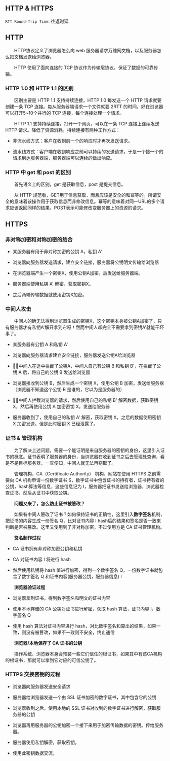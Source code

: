 ## HTTP & HTTPS

`RTT Round-Trip Time`: 往返时延

## HTTP
&emsp;&emsp;HTTP协议定义了浏览器怎么向 web 服务器请求万维网文档，以及服务器怎么把文档发送给浏览器。

&emsp;&emsp;HTTP 使用了面向连接的 TCP 协议作为传输层协议，保证了数据的可靠传输。

### HTTP 1.0 和 HTTP 1.1 的区别

&emsp;&emsp;区别主要是 HTTP 1.1 支持持续连接，HTTP 1.0 每发送一个 HTTP 请求就要创建一条 TCP 连接。每从服务器端请求一个文件就要 2RTT 的时间。好在浏览器可以打开5~10个并行的 TCP 连接，每个连接处理一个请求。

&emsp;&emsp;HTTP 1.1 支持持续连接，打开一个网页，可以在一条 TCP 连接上连续发送 HTTP 请求。降低了资源消耗。持续连接有两种工作方式：
- 非流水线方式：客户在收到前一个的响应时才再次发送请求。

- 流水线方式：客户端在收到响应之前可以持续的发送请求，于是一个接一个的请求到达服务器端，服务器端可以连续的做出响应。

### HTTP 中 get 和 post 的区别

&emsp;&emsp;首先语义上的区别，get 是获取信息，post 是提交信息。

&emsp;&emsp;从 HTTP 规范看，GET用于信息获取，而且应该是安全的和幂等的。所谓安全的意味着该操作用于获取信息而非修改信息。幂等的意味着对同一URL的多个请求应该返回同样的结果。POST表示可能修改变服务器上的资源的请求。

## HTTPS

### 非对称加密和对称加密的结合

- 某服务器有用于非对称加密的公钥 A，私钥 A'

- 浏览器向服务器发送请求，建立安全链接，服务器将公钥明文传输给浏览器

- 在浏览器端产生一个密钥X，使用公钥A加密。后发送给服务器端。

- 服务器端使用私钥 A' 解密，获取密钥X。

- 之后两端传输数据就使用密钥X加密。

### 中间人攻击

&emsp;&emsp;中间人的确无法得到浏览器生成的密钥X，这个密钥本身被公钥A加密了，只有服务器才有私钥A'解开拿到它呀！然而中间人却完全不需要拿到密钥A'就能干坏事了。

- 某服务器有公钥 A 和私钥 A'

- 浏览器向服务器请求建立安全链接，服务器发送公钥A给浏览器

- 🐱‍👤中间人在途中拦截了公钥A，中间人自己有公钥 B 和私钥 B'，在拦截了公钥 A 后，将自己的公钥 B 发送给浏览器

- 浏览器接收到公钥 B，然后生成一个密钥 X，使用公钥 B 加密，发送给服务器（浏览器不知道这个公钥 B 是谁的，它以为是服务器的）

- 🐱‍👤中间人拦截浏览器的请求，然后使用自己的私钥 B' 解密数据，获取密钥 X，然后再使用公钥 A 加密密钥 X，发送给服务器

- 服务器收到了，使用自己的私钥 A' 解密，获取密钥 X，之后的数据使用密钥 X 加密发送。但是此时密钥 X 已经泄露了。

### 证书 & 管理机构

&emsp;&emsp;为了解决上述问题，需要一个能证明是来自服务器的密钥的身份，这里引入证书的概念。证书表明了服务器的身份，当浏览器在收到证书之后去管理处查询，看是不是目标服务器，一查便知，中间人就无法再窃取了。

&emsp;&emsp;管理机构，CA（Certificate Authority） 机构，网站在使用 HTTPS 之前需要向 CA 机构申请一份数字证书 S，数字证书中包含证书的持有者，证书持有者的公钥，hash算法等信息，这些信息记为 I，服务器把证书发送给浏览器，浏览器检查证书，然后从证书中获取公钥。

&emsp;&emsp;**问题又来了，怎么防止证书被篡改？**

&emsp;&emsp;如果有中间人篡改了证书？如何保持证书的正确性，这里引入**数字签名**机制，把证书的内容生成一份签名 Q，比对证书内容 I hash后的结果和签名是否一致来判断是否被篡改。这里又使用到了非对称加密，不过使用方是 CA 证书管理机构。

&emsp;&emsp;**签名制作过程**
- CA 证书拥有非对称加密公钥和私钥

- CA 对证书内容 I 将进行 hash

- 然后使用私钥将 hash 值进行加密，得到一个数字签名 Q，一份数字证书就包含了数字签名 Q 和证书内容(服务器公钥，服务器信息) I

&emsp;&emsp;**浏览器验证过程**

- 浏览器拿到证书，得到数字签名和明文的证书内容

- 使用本地存储的 CA 公钥对证书进行解密，获取 hash 算法，证书内容 I，数字签名 Q

- 使用 hash 算法对证书内容进行 hash，对比数字签名和算出的结果，如果一致，则没有被篡改，如果不一致则不安全，终止通信

&emsp;&emsp;**浏览器/本地保存了 CA 证书的公钥**

&emsp;&emsp;操作系统、浏览器本身会预装一些它们信任的根证书，如果其中有该CA机构的根证书，那就可以拿到它对应的可信公钥了。

### HTTPS 交换密钥的过程

- 浏览器向服务器发送安全请求

- 服务器给浏览器发送一个由 SSL 证书加密的数字证书，其中包含它的公钥

- 浏览器收到之后，使用本地的 SSL 证书对收到的数字证书进行解密，获取服务器的公钥

- 浏览器再用服务器的公钥加密一个接下来用于加密传输数据的密钥。传给服务器。

- 服务器使用私钥解密，获取密钥。

- 使用此密钥数据交流。

